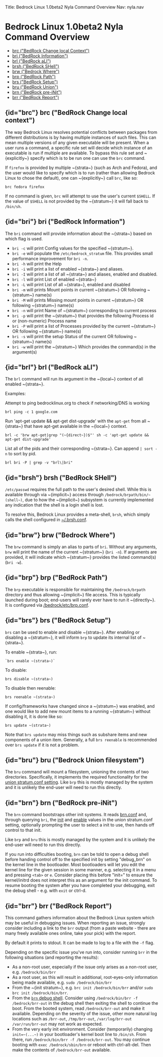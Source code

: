 Title: Bedrock Linux 1.0beta2 Nyla Command Overview
Nav: nyla.nav

Bedrock Linux 1.0beta2 Nyla Command Overview
============================================


- [brc ("BedRock Change local Context")](#brc)
- [bri ("BedRock Information")](#bri)
- [brl ("BedRock aLl")](#brl)
- [brsh ("BedRock SHell")](#brsh)
- [brw ("Bedrock Where")](#brw)
- [brp ("BedRock Path")](#brp)
- [brs ("BedRock Setup")](#brs)
- [bru ("BedRock Union")](#bru)
- [brn ("BedRock pre-iNit")](#brn)
- [brr ("BedRock Report")](#brr)

## {id="brc"} brc ("BedRock Change local context")

The way Bedrock Linux resolves potential conflicts between packages from
different distributions is by having multiple instances of such files.  This
can mean multiple versions of any given executable will be present.  When a
user runs a command, a specific rule set will decide which instance of an
executable is run if multiple are available.  To bypass this rule set and
~{explicitly~} specify which is to be run one can use the `brc` command.

If `firefox` is provided by multiple ~{strata~} (such as Arch and Fedora),
and the user would like to specify which is to run (rather than allowing
Bedrock Linux to chose the default), one can ~{explicitly~} call `brc`, like so:

    brc fedora firefox

If no command is given, `brc` will attempt to use the user's current `$SHELL`.
If the value of `$SHELL` is not provided by the ~{stratum~} it will fall back to
`/bin/sh`.

## {id="bri"} bri ("BedRock Information")

The `bri` command will provide information about the ~{strata~} based on which
flag is used.

- `bri -c` will print Config values for the specified ~{stratum~}.
- `bri -e` will populate the `/etc/bedrock_stratum` file.  This provides small
  performance improvement for `bri -n`.
- `bri -h` will print the Help
- `bri -i` will print a list of enabled ~{strata~} and aliases.
- `bri -I` will print a list of all ~{strata~} and aliases, enabled and disabled.
- `bri -l` will print List of enabled ~{strata~}
- `bri -L` will print List of all ~{strata~}, enabled and disabled
- `bri -m` will prints Mount points in current ~{stratum~} OR following ~{stratum~} name(s)
- `bri -M` will prints Missing mount points in current ~{stratum~} OR following ~{stratum~} name(s)
- `bri -n` will print Name of ~{stratum~} corresponding to current process
- `bri -p` will print the ~{stratum~} that provides the following Process id or (non-numeric) Process name
- `bri -P` will print a list of Processes provided by the current ~{stratum~} OR following ~{stratum~} name(s)
- `bri -s` will print the setup Status of the current OR following ~{stratum~} name(s)
- `bri -w` will print the ~{stratum~} Which provides the command(s) in the argument(s)

## {id="brl"} brl ("BedRock aLl")

The `brl` command will run its argument in the ~{local~} context of all enabled
~{strata~}.

Examples:

Attempt to ping bedrocklinux.org to check if networking/DNS is working

`brl ping -c 1 google.com`

Run 'apt-get update && apt-get dist-upgrade' with the `apt-get` from all
~{strata~} that have apt-get available in the ~{local~} context.

`brl -c 'brw apt-get|grep "(~{direct~})$"' sh -c 'apt-get update && apt-get dist-upgrade'`

List all of the pids and their corresponding ~{strata~}.  Can append `| sort -n` to sort by pid.

`brl bri -P | grep -v "brl\|bri"`

## {id="brsh"} brsh ("BedRock SHell")

`/etc/passwd` requires the full path to the user's desired shell.  While this
is available through via ~{implicit~} access through
`/bedrock/brpath/bin/~(shell~)`, due to how the ~{implicit~} subsystem is
currently implemented any indication that the shell is a login shell is lost.

To resolve this, Bedrock Linux provides a meta-shell, `brsh`, which simply
calls the shell configured in [~/.brsh.conf](configure.html#.brsh.conf).

## {id="brw"} brw ("Bedrock Where")

The `brw` command is simply an alias to parts of `bri`.  Without any arguments,
`brw` will print the name of the current ~{stratum~} (`bri -n`).  If arguments are
provided, it will indicate which ~{stratum~} provides the listed command(s) (`bri
-w`).

## {id="brp"} brp ("BedRock Path")

The `brp` executable is responsible for maintaining the `/bedrock/brpath`
directory and thus allowing ~{implicit~} file access.  This is typically
launched during boot; end-users will rarely ever have to run it ~{directly~}.  It
is configured via [/bedrock/etc/brp.conf](configure.html#brp.conf).

## {id="brs"} brs ("BedRock Setup")

`brs` can be used to enable and disable ~{strata~}.  After enabling or
disabling a ~{stratum~}, it will inform `brp` to update its internal list of
~{strata~}.

To enable ~{strata~}, run:

    `brs enable ~(strata~)`

To disable:

    brs disable ~(strata~)

To disable then reenable:

    brs reenable ~(strata~)

If config/frameworks have changed since a ~{stratum~} was enabled, and one
would like to add new mount items to a running ~{stratum~} without disabling
it, it is done like so:

    brs update ~(strata~)

Note that `brs update` may miss things such as subshare items and new
components of a union item.  Generally, a full `brs reenable` is recommended
over `brs update` if it is not a problem.

## {id="bru"} bru ("Bedrock Union filesystem")

The `bru` command will mount a filesystem, unioning the contents of two
directories.  Specifically, it implements the required functionality for the
[union stratum.conf setting](configure.html#stratum.conf-union). Like `brp` this
is mostly managed by the system and it is unlikely the end-user will need to
run this directly.

## {id="brn"} brn ("BedRock pre-iNit")

The `brn` command bootstraps other init systems.  It reads
[brn.conf](configure.html#brn.conf) and, through querying `bri`, the
[init](configure.html#stratum.conf-init) and
[enable](configure.html#stratum.conf-enable) values in the union stratum.conf
setting, optionally prompting the user to select a init to use, then hands off
control to that init.

Like `brp` and `bru` this is mostly managed by the system and it is unlikely
the end-user will need to run this directly.

If you run into difficulties booting, `brn` can be told to open a debug shell
before handing control off to the specified init by setting "debug_brn" on the
kernel line in the bootloader.  Most bootloaders will let you edit the kernel
line for the given session in some manner, e.g. selecting it in a menu and
pressing `<tab>` or `e`.  Consider placing this before "init=" to ensure the
kernel/initrd does not interpret this as an argument for the init command.  To
resume booting the system after you have completed your debugging, exit the
debug shell - e.g. with `exit` or ctrl-d.

## {id="brr"} brr ("BedRock Report")

This command gathers information about the Bedrock Linux system which may be
useful in debugging issues.  When reporting an issue, strongly consider
including a link to the `brr` output (from a paste website - there are many
freely available ones online, take your pick) with the report.

By default it prints to stdout.  It can be made to log to a file with the `-f`
flag.

Depending on the specific issue you've run into, consider running `brr` in the
following situations (and reporting the results):

- As a non-root user, especially if the issue only arises as a non-root user,
  e.g. `/bedrock/bin/brr`
- As a root user, as this will result in additional, root-eyes-only information
  being made available, e.g. `sudo /bedrock/bin/brr`
- From the ~{init stratum~}, e.g. `brc init /bedrock/bin/brr` and/or `sudo brc
  init /bedrock/bin/brr`.
- From the [`brn` debug shell](#brn).  Consider using `/bedrock/bin/brr -f
  /bedrock/brr-out` in the debug shell then exiting the shell to continue the
  boot.  From the booted system, read `/bedrock/brr-out` and make it available.
  Depending on the severity of the issue, other more natural log locations such
  as `/brr-out`, `/tmp/brr-out`, `/var/log/brr-out` `/var/run/brr-out` may not
  work as expected.
- From the very early init environment.  Consider (temporarily) changing
  `init=~(...~)` in your bootloader's kernel boot line to `/bin/sh`.  From
  there, run `/bedrock/bin/brr -f /bedrock/brr-out`.  You may continue booting
  with `exec /bedrock/sbin/brn` or reboot with ctrl-alt-del.  Then make the
  contents of `/bedrock/brr-out` available.
